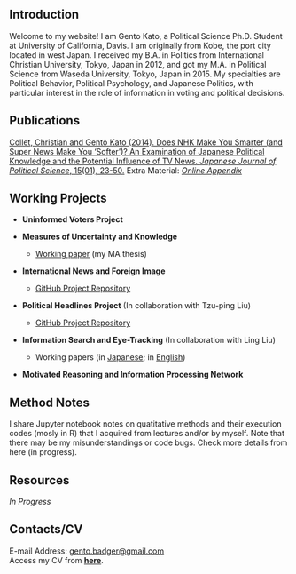 ## Introduction

Welcome to my website! I am Gento Kato, a Political Science Ph.D. Student at University of California, Davis. I am originally from Kobe, the port city located in west Japan. I received my B.A. in Politics from International Christian University, Tokyo, Japan in 2012, and got my M.A. in Political Science from Waseda University, Tokyo, Japan in 2015. My specialties are Political Behavior, Political Psychology, and Japanese Politics, with particular interest in the role of information in voting and political decisions.

## Publications

<a href="http://journals.cambridge.org/action/displayAbstract?fromPage=online&aid=9161950&fileId=S1468109913000339" target="_blank">Collet, Christian and Gento Kato (2014). Does NHK Make You Smarter (and Super News Make You ‘Softer’)? An Examination of Japanese Political Knowledge and the Potential Influence of TV News. <em>Japanese Journal of Political Science</em>, 15(01), 23-50.</a> Extra Material: <a href="https://github.com/gentok/gentok.github.io/raw/master/files/Appendix-Collet-Kato-2014.pdf" target="_blank"> *Online Appendix*</a>

## Working Projects

 * **Uninformed Voters Project**
 * **Measures of Uncertainty and Knowledge**
   * <a href="https://github.com/gentok/gentok.github.io/raw/master/files/Kato2014pawi_150301_Final_fixed.pdf" target="_blank">Working paper</a> (my MA thesis)


 * **International News and Foreign Image**
   * <a href="https://github.com/gentok/Foreign_Image_News_Project" target="_blank">GitHub Project Repository</a>
 * **Political Headlines Project** (In collaboration with Tzu-ping Liu)
   * <a href="https://github.com/gentok/Political_Headlines_Project" target="_blank">GitHub Project Repository</a>


 * **Information Search and Eye-Tracking** (In collaboration with Ling Liu)
   * Working papers (in <a href="https://github.com/gentok/gentok.github.io/raw/master/files/%E5%8A%89%E3%83%BB%E5%8A%A0%E8%97%A4%EF%BC%882015%EF%BC%89150228final.pdf" target="_blank">Japanese</a>; in <a href="https://github.com/gentok/gentok.github.io/raw/master/files/Kato2016dovo_160609.pdf" target="_blank">English</a>)
 * **Motivated Reasoning and Information Processing Network**


## Method Notes

I share Jupyter notebook notes on quatitative methods and their execution codes (mosly in R) that I acquired from lectures and/or by myself. Note that there may be my misunderstandings or code bugs. Check more details from here (in progress).

## Resources

*In Progress*

## Contacts/CV

E-mail Address: gento.badger@gmail.com <br>
Access my CV from [**here**](https://github.com/gentok/gentok.github.io/raw/master/files/CV%20Gento%20Kato%20170428.pdf).
